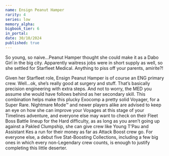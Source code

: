 ```yaml
---
name: Ensign Peanut Hamper
rarity: 4
series: low
memory_alpha:
bigbook_tier: 6
in_portal:
date: 30/10/2024
published: true
---
```


So young, so naive…Peanut Hamper thought she could make it as a Dabo Girl in the big city. Apparently waitress jobs were in short supply as well, so she settled for Starfleet Medical. Anything to piss off your parents, amirite?!

Given her Starfleet role, Ensign Peanut Hamper is of course an ENG primary crew. Well…ok, she’s really good at surgery and stuff. That’s basically precision engineering with extra steps. And not to worry, the MED you assume she would have follows behind as her secondary skill. This combination helps make this plucky Exocomp a pretty solid Voyager, for a Super Rare. Nightmare Mode™ and newer players alike are advised to keep an eye on how she can improve your Voyages at this stage of your Timelines adventure, and everyone else may want to check on their Fleet Boss Battle lineup for the Hard difficulty, as as long as you aren’t going up against a Pakled Clumpship, she can give crew like Young T’Pau and Assistant Kes a run for their money as far as Attack Boost crew go. For everyone else, a debut five Stat-Boosting Collections, including a few big ones in which every non-Legendary crew counts, is enough to justify completing this little deserter.
